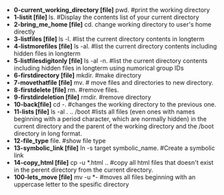 - **0-current_working_directory [file]**
 pwd. #print the working directory
- **1-listit [file]**
 ls. #Display the contents list of your current directory
- **2-bring_me_home [file]**
cd. change working directory to user's home directly
- **3-listfiles [file]**
ls -l. #list the current directory contents in longterm
- **4-listmorefiles [file]**
ls -al. #list the current directory contents including hidden files in longterm
- **5-listfilesdigitonly [file]**
ls -al -n. #list the current directory contents including hidden files in longterm using numorical group IDs 
- **6-firstdirectory [file]**
mkdir. #make directory
- **7-movethatfile [file]** 
mv. # move files and directories to new directory.
- **8-firstdelete [file]**
rm. #remove files.
- **9-firstdirdeletion [file]**
rmdir. #remove directory
- **10-back[file]**
cd -. #changes the working directory to the previous one.
- **11-lists [file]**
ls -al . .. /boot  #lists all files (even ones with names beginning with a period character, which are normally hidden) in the current directory and the parent of the working directory and the /boot directory in long format.
- **12-file_type**
file. #show file type
- **13-symbolic_link [file]**
ln -s target symbolic_name. #Create a symbolic link
- **14-copy_html [file]**
cp -u *.html ..  #copy all html files that doesn't exist in the perent directory from the current directory.
- **100-lets_move [file]**
mv -u *-  #moves all files beginning with an uppercase letter to the spesific directory

